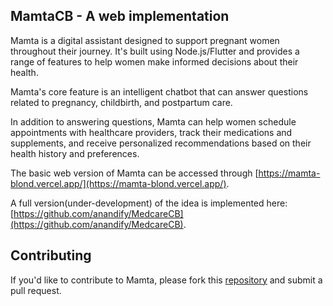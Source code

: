 ## MamtaCB - A web implementation

Mamta is a digital assistant designed to support pregnant women throughout their journey. It's built using Node.js/Flutter and provides a range of features to help women make informed decisions about their health.

Mamta's core feature is an intelligent chatbot that can answer questions related to pregnancy, childbirth, and postpartum care.

In addition to answering questions, Mamta can help women schedule appointments with healthcare providers, track their medications and supplements, and receive personalized recommendations based on their health history and preferences.

The basic web version of Mamta can be accessed through [https://mamta-blond.vercel.app/](https://mamta-blond.vercel.app/).

A full version(under-development) of the idea is implemented here: [https://github.com/anandify/MedcareCB](https://github.com/anandify/MedcareCB).

## 

## Contributing

If you'd like to contribute to Mamta, please fork this [repository](https://github.com/anandify/MedcareCB) and submit a pull request.
